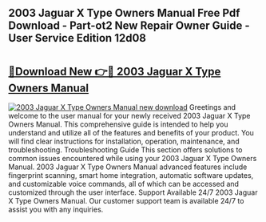 ## 2003 Jaguar X Type Owners Manual Free Pdf Download - Part-ot2 New Repair Owner Guide - User Service Edition 12d08

# <h2><a href="http://bc42142.oget.top/?id=2003+Jaguar+X+Type+Owners+Manual">🔗Download New 👉🔴 2003 Jaguar X Type Owners Manual</a></h2>

[![2003 Jaguar X Type Owners Manual new download](https://i.imgur.com/5g1atiW.png)](http://bc42142.oget.top/?id=2003+Jaguar+X+Type+Owners+Manual)
Greetings and welcome to the user manual for your newly received 2003 Jaguar X Type Owners Manual. This comprehensive guide is intended to help you understand and utilize all of the features and benefits of your product. You will find clear instructions for installation, operation, maintenance, and troubleshooting. Troubleshooting Guide This section offers solutions to common issues encountered while using your 2003 Jaguar X Type Owners Manual. 2003 Jaguar X Type Owners Manual advanced features include fingerprint scanning, smart home integration, automatic software updates, and customizable voice commands, all of which can be accessed and customized through the user interface. Support Available 24/7 2003 Jaguar X Type Owners Manual. Our customer support team is available 24/7 to assist you with any inquiries.
